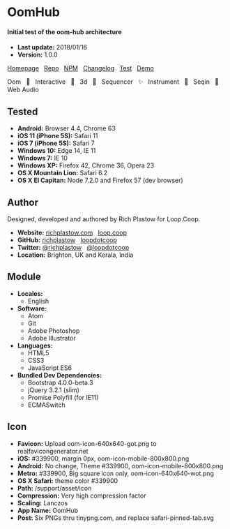 # OomHub

#### Initial test of the oom-hub architecture

+ __Last update:__  2018/01/16
+ __Version:__      1.0.0

[Homepage](http://oom-hub.loop.coop/) &nbsp;
[Repo](https://github.com/loopdotcoop/oom-hub) &nbsp;
[NPM](https://www.npmjs.com/package/oom-hub) &nbsp;
[Changelog](http://oom-hub.loop.coop/CHANGELOG) &nbsp;
[Test](http://oom-hub.loop.coop/support/test.html) &nbsp;
[Demo](http://oom-hub.loop.coop/support/demo.html)

Oom &nbsp;
🔅 &nbsp;
Interactive &nbsp;
🌟 &nbsp;
3d &nbsp;
🍍 &nbsp;
Sequencer &nbsp;
✨ &nbsp;
Instrument &nbsp;
🎉 &nbsp;
Seqin &nbsp;
🔸 &nbsp;
Web Audio &nbsp;




## Tested

+ __Android:__             Browser 4.4, Chrome 63
+ __iOS 11 (iPhone 5S):__  Safari 11
+ __iOS 7 (iPhone 5S):__   Safari 7
+ __Windows 10:__          Edge 14, IE 11
+ __Windows 7:__           IE 10
+ __Windows XP:__          Firefox 42, Chrome 36, Opera 23
+ __OS X Mountain Lion:__  Safari 6.2
+ __OS X El Capitan:__     Node 7.2.0 and Firefox 57 (dev browser)




## Author

Designed, developed and authored by Rich Plastow for Loop.Coop.

+ __Website:__
  [richplastow.com](https://richplastow.com/) &nbsp;
  [loop.coop](https://loop.coop/)
+ __GitHub:__
  [richplastow](https://github.com/richplastow) &nbsp;
  [loopdotcoop](https://github.com/loopdotcoop)
+ __Twitter:__
  [@richplastow](https://twitter.com/richplastow) &nbsp;
  [@loopdotcoop](https://twitter.com/loopdotcoop)
+ __Location:__
  Brighton, UK and Kerala, India




## Module

+ __Locales:__
  - English
+ __Software:__
  - Atom
  - Git
  - Adobe Photoshop
  - Adobe Illustrator
+ __Languages:__
  - HTML5
  - CSS3
  - JavaScript ES6
+ __Bundled Dev Dependencies:__
  - Bootstrap 4.0.0-beta.3
  - jQuery 3.2.1 (slim)
  - Promise Polyfill (for IE11)
  - ECMASwitch




## Icon

+ __Favicon:__      Upload oom-icon-640x640-got.png to realfavicongenerator.net
+ __iOS:__          #339900, margin 0px, oom-icon-mobile-800x800.png
+ __Android:__      No change, Theme #339900, oom-icon-mobile-800x800.png
+ __Metro:__        #339900, Big square icon only, oom-icon-640x640-wot.png
+ __OS X Safari:__  theme color #339900
+ __Path:__         /support/asset/icon
+ __Compression:__  Very high compression factor
+ __Scaling:__      Lanczos
+ __App Name:__     OomHub
+ __Post:__         Six PNGs thru tinypng.com, and replace safari-pinned-tab.svg




